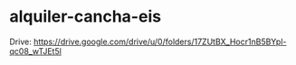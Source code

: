 # alquiler-cancha-eis

Drive: https://drive.google.com/drive/u/0/folders/17ZUtBX_Hocr1nB5BYpl-qc08_wTJEt5l
